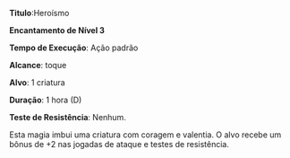 **Titulo**:Heroísmo

**Encantamento de Nível 3**

**Tempo de Execução**: Ação padrão

**Alcance**: toque

**Alvo**: 1 criatura

**Duração**: 1 hora (D)

**Teste de Resistência**: Nenhum.

Esta magia imbui uma criatura com coragem e valentia. O alvo recebe um bônus de +2 nas jogadas de ataque e testes de resistência.